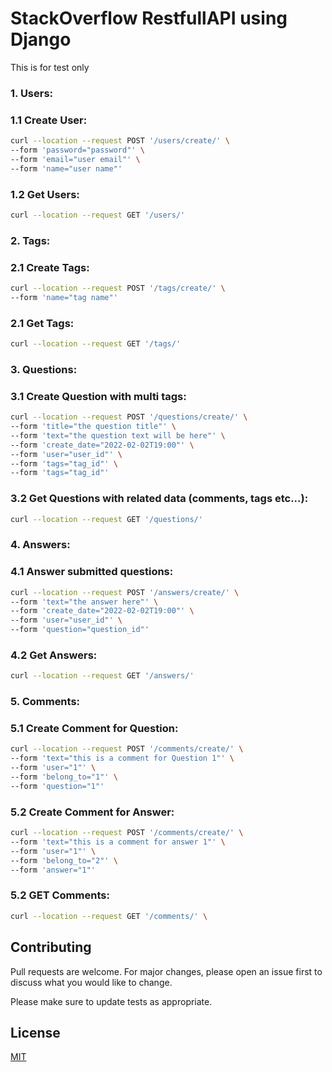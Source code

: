 # StackOverflow RestfullAPI using Django

This is for test only 

### 1. Users:
### 1.1 Create User:
```bash
curl --location --request POST '/users/create/' \
--form 'password="password"' \
--form 'email="user email"' \
--form 'name="user name"'
```
### 1.2 Get Users:
```bash
curl --location --request GET '/users/'
```

### 2. Tags:
### 2.1 Create Tags:

```bash
curl --location --request POST '/tags/create/' \
--form 'name="tag name"'
```
### 2.1 Get Tags:

```bash
curl --location --request GET '/tags/'
```

### 3. Questions:
### 3.1 Create Question with multi tags:

```bash
curl --location --request POST '/questions/create/' \
--form 'title="the question title"' \
--form 'text="the question text will be here"' \
--form 'create_date="2022-02-02T19:00"' \
--form 'user="user_id"' \
--form 'tags="tag_id"' \
--form 'tags="tag_id"'
```

### 3.2 Get Questions with related data (comments, tags etc...):

```bash
curl --location --request GET '/questions/'
```

### 4. Answers:
### 4.1 Answer submitted questions:

```bash
curl --location --request POST '/answers/create/' \
--form 'text="the answer here"' \
--form 'create_date="2022-02-02T19:00"' \
--form 'user="user_id"' \
--form 'question="question_id"'
```
### 4.2 Get Answers:
```bash
curl --location --request GET '/answers/'
```

### 5. Comments:
### 5.1 Create Comment for Question:
```bash
curl --location --request POST '/comments/create/' \
--form 'text="this is a comment for Question 1"' \
--form 'user="1"' \
--form 'belong_to="1"' \
--form 'question="1"'
```

### 5.2 Create Comment for Answer:
```bash
curl --location --request POST '/comments/create/' \
--form 'text="this is a comment for answer 1"' \
--form 'user="1"' \
--form 'belong_to="2"' \
--form 'answer="1"'
```

### 5.2 GET Comments:
```bash
curl --location --request GET '/comments/' \
```

## Contributing
Pull requests are welcome. For major changes, please open an issue first to discuss what you would like to change.

Please make sure to update tests as appropriate.

## License
[MIT](https://choosealicense.com/licenses/mit/)